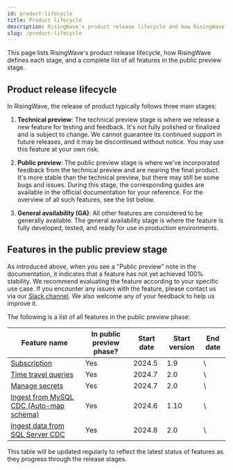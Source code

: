 ```yaml
---
id: product-lifecycle
title: Product lifecycle
description: RisingWave's product release lifecycle and how RisingWave defines each stage.
slug: /product-lifecycle
---
```


This page lists RisingWave's product release lifecycle, how RisingWave defines each stage, and a complete list of all features in the public preview stage.

## Product release lifecycle

In RisingWave, the release of product typically follows three main stages:

1. **Technical preview**: The technical preview stage is where we release a new feature for testing and feedback. It's not fully polished or finalized and is subject to change. We cannot guarantee its continued support in future releases, and it may be discontinued without notice. You may use this feature at your own risk.

2. **Public preview**: The public preview stage is where we've incorporated feedback from the technical preview and are nearing the final product. It's more stable than the technical preview, but there may still be some bugs and issues. During this stage, the corresponding guides are available in the official documentation for your reference. For the overview of all such features, see the list below.

3. **General availability (GA)**: All other features are considered to be generally available. The general availability stage is where the feature is fully developed, tested, and ready for use in production environments.

## Features in the public preview stage

As introduced above, when you see a "Public preview" note in the documentation, it indicates that a feature has not yet achieved 100% stability. We recommend evaluating the feature according to your specific use case. If you encounter any issues with the feature, please contact us via our [Slack channel](https://www.risingwave.com/slack). We also welcome any of your feedback to help us improve it.

The following is a list of all features in the public preview phase:

| Feature name                            | In public preview phase? | Start date | Start version | End date |
|-----------------------------------------|-------------------------|------------|---------------|----------|
| [Subscription](/docs/next/subscription) | Yes                     | 2024.5 | 1.9         | \        |
| [Time travel queries](/docs/next/time-travel-queries/)                     | Yes                     | 2024.7 | 2.0         | \        |
| [Manage secrets](/docs/next/manage-secrets/)                          | Yes                     | 2024.7 | 2.0         | \        |
| [Ingest from MySQL CDC (Auto-map schema)](/docs/next/ingest-from-mysql-cdc/#automatically-map-upstream-table-schema) | Yes                     | 2024.6 | 1.10         | \        |
|[Ingest data from SQL Server CDC](docs/next/ingest-from-sqlserver-cdc/)| Yes | 2024.8 | 2.0 | \ |


This table will be updated regularly to reflect the latest status of features as they progress through the release stages.